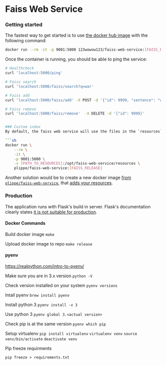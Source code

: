 # Faiss Web Service

### Getting started
The fastest way to get started is to use [the docker hub image](https://hub.docker.com/r/plippe/faiss-web-service/) with the following command:
```sh
docker run --rm -it -p 9001:5000 123wowow123/faiss-web-service:[FAISS_RELEASE]
```

Once the container is running, you should be able to ping the service:
```sh
# Healthcheck
curl 'localhost:5000/ping'

# Faiss search
curl 'localhost:5000/faiss/search?q=war'

# Faiss add
curl 'localhost:5000/faiss/add' -X POST -d '{"id": 9999, "sentence": "war in ukrain"}'

# Faiss remove
curl 'localhost:5000/faiss/remove'  -X DELETE -d '{"id": 9999}'


### Custom index
By default, the faiss web service will use the files in the `resources` folder. Those can be overwritten by mounting new ones.

```sh
docker run \
    --rm \
    -it \
    -p 9001:5000 \
    -v [PATH_TO_RESOURCES]:/opt/faiss-web-service/resources \
    plippe/faiss-web-service:[FAISS_RELEASE]
```

Another solution would be to create a new docker image [from `plippe/faiss-web-service`](https://docs.docker.com/engine/reference/builder/#from), that [adds your resources](https://docs.docker.com/engine/reference/builder/#add).


### Production
The application runs with Flask's build in server. Flask's documentation clearly states [it is not suitable for production](http://flask.pocoo.org/docs/1.1.x/deploying/).


#### Docker Commands
Build docker image
`make`

Upload docker image to repo
`make release`

#### pyenv

https://realpython.com/intro-to-pyenv/


Make sure you are in 3.x version
`python -V`

Check version installed on your system
`pyenv versions`

Intall pyenv
`brew install pyenv`

Install python 3
`pyenv install -v 3`

Use python 3
`pyenv global 3.<actual version>`

Check pip is at the same version
`pyenv which pip`

Setup virtualenv
`pip install virtualenv`
`virtualenv venv`
`source venv/bin/activate`
`deactivate venv `

Pip freeze requirments

`pip freeze > requirements.txt`



